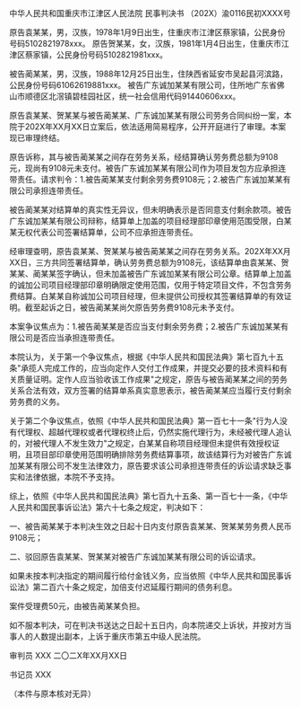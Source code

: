 中华人民共和国重庆市江津区人民法院
民事判决书
（202X）渝0116民初XXXX号

原告袁某某，男，汉族，1978年1月9日出生，住重庆市江津区蔡家镇，公民身份号码5102821978xxx。
原告贺某某，女，汉族，1981年1月4日出生，住重庆市江津区蔡家镇，公民身份号码5102821981xxx。

被告蔺某某，男，汉族，1988年12月25日出生，住陕西省延安市吴起县河滨路，公民身份号码61062619881xxx。
被告广东诚加某某有限公司，住所地广东省佛山市顺德区北滘镇碧桂园社区，统一社会信用代码91440606xxx。

原告袁某某、贺某某与被告蔺某某、广东诚加某某有限公司劳务合同纠纷一案，本院于202X年XX月XX日立案后，依法适用简易程序，公开开庭进行了审理。本案现已审理终结。

原告诉称，其与被告蔺某某之间存在劳务关系，经结算确认劳务费总额为9108元，现尚有9108元未支付。被告广东诚加某某有限公司作为项目发包方应承担连带责任。请求判令：1.被告蔺某某支付剩余劳务费9108元；2.被告广东诚加某某有限公司承担连带责任。

被告蔺某某对结算单的真实性无异议，但未明确表示是否同意支付剩余款项。被告广东诚加某某有限公司辩称，结算单上加盖的项目经理部印章使用范围受限，白某某无权代表公司签署结算单，公司不应承担连带责任。

经审理查明，原告袁某某、贺某某与被告蔺某某之间存在劳务关系。202X年XX月XX日，三方共同签署结算单，确认劳务费总额为9108元，该结算单由袁某某、贺某某、蔺某某签字确认，但未加盖被告广东诚加某某有限公司公章。结算单上加盖的诚加公司项目经理部印章明确限定使用范围，仅用于特定项目文件，不包含劳务费结算。白某某自称诚加公司项目经理，但未提供公司授权其签署结算单的有效证明。截至起诉之日，被告蔺某某尚欠原告劳务费9108元未予支付。

本案争议焦点为：1.被告蔺某某是否应当支付剩余劳务费；2.被告广东诚加某某有限公司是否应当承担连带责任。

本院认为，关于第一个争议焦点，根据《中华人民共和国民法典》第七百九十五条"承揽人完成工作的，应当向定作人交付工作成果，并提交必要的技术资料和有关质量证明。定作人应当验收该工作成果"之规定，原告与被告蔺某某之间的劳务关系合法有效，双方签署的结算单系真实意思表示，被告蔺某某应当履行支付剩余劳务费的义务。

关于第二个争议焦点，依照《中华人民共和国民法典》第一百七十一条"行为人没有代理权、超越代理权或者代理权终止后，仍然实施代理行为，未经被代理人追认的，对被代理人不发生效力"之规定，白某某自称项目经理但未提供有效授权证明，且项目部印章使用范围明确排除劳务费结算事项，故该结算行为对被告广东诚加某某有限公司不发生法律效力，原告要求该公司承担连带责任的诉讼请求缺乏事实和法律依据，本院不予支持。

综上，依照《中华人民共和国民法典》第七百九十五条、第一百七十一条，《中华人民共和国民事诉讼法》第六十七条之规定，判决如下：

一、被告蔺某某于本判决生效之日起十日内支付原告袁某某、贺某某劳务费人民币9108元；

二、驳回原告袁某某、贺某某对被告广东诚加某某有限公司的诉讼请求。

如果未按本判决指定的期间履行给付金钱义务，应当依照《中华人民共和国民事诉讼法》第二百六十条之规定，加倍支付迟延履行期间的债务利息。

案件受理费50元，由被告蔺某某负担。

如不服本判决，可在判决书送达之日起十五日内，向本院递交上诉状，并按对方当事人的人数提出副本，上诉于重庆市第五中级人民法院。

审判员 XXX
二〇二X年XX月XX日

书记员 XXX

（本件与原本核对无异）